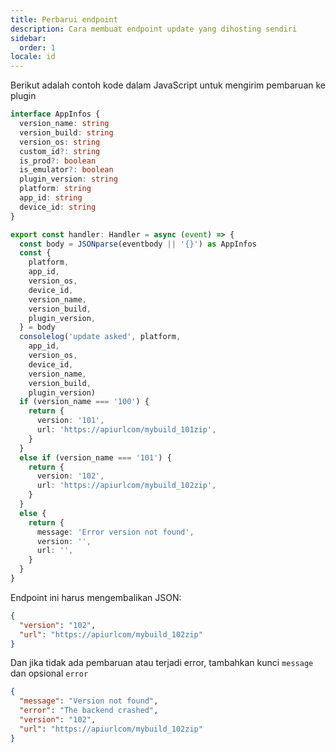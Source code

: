 ```yaml
---
title: Perbarui endpoint
description: Cara membuat endpoint update yang dihosting sendiri
sidebar:
  order: 1
locale: id
---
```


Berikut adalah contoh kode dalam JavaScript untuk mengirim pembaruan ke plugin

```typescript
interface AppInfos {
  version_name: string
  version_build: string
  version_os: string
  custom_id?: string
  is_prod?: boolean
  is_emulator?: boolean
  plugin_version: string
  platform: string
  app_id: string
  device_id: string
}

export const handler: Handler = async (event) => {
  const body = JSONparse(eventbody || '{}') as AppInfos
  const {
    platform,
    app_id,
    version_os,
    device_id,
    version_name,
    version_build,
    plugin_version,
  } = body
  consolelog('update asked', platform,
    app_id,
    version_os,
    device_id,
    version_name,
    version_build,
    plugin_version)
  if (version_name === '100') {
    return {
      version: '101',
      url: 'https://apiurlcom/mybuild_101zip',
    }
  }
  else if (version_name === '101') {
    return {
      version: '102',
      url: 'https://apiurlcom/mybuild_102zip',
    }
  }
  else {
    return {
      message: 'Error version not found',
      version: '',
      url: '',
    }
  }
}
```

Endpoint ini harus mengembalikan JSON:

```json
{
  "version": "102",
  "url": "https://apiurlcom/mybuild_102zip"
}
```

Dan jika tidak ada pembaruan atau terjadi error, tambahkan kunci `message` dan opsional `error`

```json
{
  "message": "Version not found",
  "error": "The backend crashed",
  "version": "102",
  "url": "https://apiurlcom/mybuild_102zip"
}
```